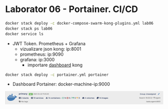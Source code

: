 # Laborator 06 - Portainer. CI/CD

```bash
docker stack deploy -c docker-compose-swarm-kong-plugins.yml lab06
docker stack ps lab06
docker service ls
```

* JWT Token. Prometheus + Grafana
  * vizualizare json kong: ip:8001
  * prometheus: ip:9090
  * grafana: ip:3000
    * importare [dashboard](https://grafana.com/grafana/dashboards/7424) kong

```bash
docker stack deploy -c portainer.yml portainer
```

* Dashboard Portainer: docker-machine-ip:9000

<img src="portainer.png" alt="drawing" />
